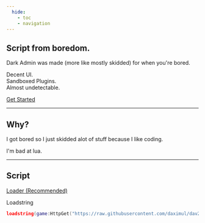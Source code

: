 ```yaml
---
  hide:
    - toc
    - navigation
---
```


<link rel="stylesheet" href="assets/index.css">
<script src="assets/index.js"></script>

<link rel="stylesheet" href="assets/index.css">
<script src="assets/index.js"></script>

<section class="fusion-home-landing">
    <h1>Script from boredom.</h1>
    <p>
        Dark Admin was made (more like mostly skidded) for when you're bored.
    </p>
    <p>
        Decent UI.<br>
        Sandboxed Plugins.<br>
        Almost undetectable.
    </p>
    <nav>
        <a href="tutorials/" class="arrow-link">Get Started</a>
    </nav>
</section>

-----

<section class="fusion-home-float">
    <h2>Why?</h2>
    <p>
        I got bored so I just skidded alot of stuff because I like coding.
    </p>
    <p>
        I'm bad at lua.
    </p>
</section>

-----

<section class="fusion-home-float">
    <h2>Script</h2>
    <nav>
        <a href="https://raw.githubusercontent.com/daximul/dav2/main/loadstring/loader.lua" class="arrow-link">Loader (Recommended)</a>
    </nav>
</section>

Loadstring
```Lua
loadstring(game:HttpGet("https://raw.githubusercontent.com/daximul/dav2/main/loadstring/loader.lua"))()
```
